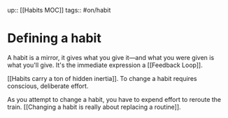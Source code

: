 up:: [[Habits MOC]]
tags:: #on/habit 

# Defining a habit
A habit is a mirror, it gives what you give it—and what you were given is what you'll give. It's the immediate expression a [[Feedback Loop]].

[[Habits carry a ton of hidden inertia]]. To change a habit requires conscious, deliberate effort. 

As you attempt to change a habit, you have to expend effort to reroute the train. [[Changing a habit is really about replacing a routine]].